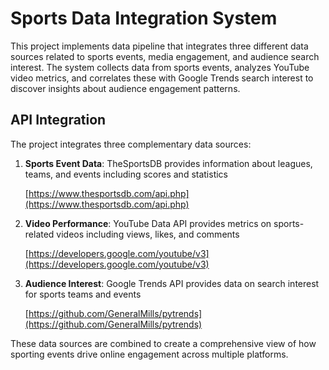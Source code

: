 # Sports Data Integration System

This project implements data pipeline that integrates three different data sources related to sports events, media engagement, and audience search interest. The system collects data from sports events, analyzes YouTube video metrics, and correlates these with Google Trends search interest to discover insights about audience engagement patterns.

## API Integration

The project integrates three complementary data sources:

1. **Sports Event Data**: TheSportsDB provides information about leagues, teams, and events including scores and statistics

   [https://www.thesportsdb.com/api.php](https://www.thesportsdb.com/api.php)

2. **Video Performance**: YouTube Data API provides metrics on sports-related videos including views, likes, and comments

   [https://developers.google.com/youtube/v3](https://developers.google.com/youtube/v3)

3. **Audience Interest**: Google Trends API provides data on search interest for sports teams and events

   [https://github.com/GeneralMills/pytrends](https://github.com/GeneralMills/pytrends)

These data sources are combined to create a comprehensive view of how sporting events drive online engagement across multiple platforms.